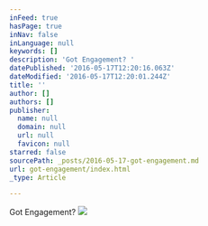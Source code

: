 ```yaml
---
inFeed: true
hasPage: true
inNav: false
inLanguage: null
keywords: []
description: 'Got Engagement? '
datePublished: '2016-05-17T12:20:16.063Z'
dateModified: '2016-05-17T12:20:01.244Z'
title: ''
author: []
authors: []
publisher:
  name: null
  domain: null
  url: null
  favicon: null
starred: false
sourcePath: _posts/2016-05-17-got-engagement.md
url: got-engagement/index.html
_type: Article

---
```

Got Engagement? ![](https://the-grid-user-content.s3-us-west-2.amazonaws.com/05d0d5df-e68e-4203-b4db-821c31b6d20a.jpg)